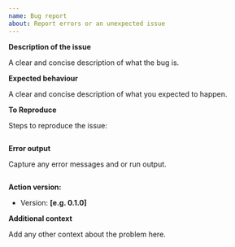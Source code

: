 ```yaml
---
name: Bug report
about: Report errors or an unexpected issue
---
```


**Description of the issue**

A clear and concise description of what the bug is.

**Expected behaviour**

A clear and concise description of what you expected to happen.

**To Reproduce**

Steps to reproduce the issue:

```yaml

```

**Error output**

Capture any error messages and or run output.

```text

```

**Action version:**

- Version: **[e.g. 0.1.0]**

**Additional context**

Add any other context about the problem here.
